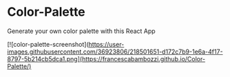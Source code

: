 # Color-Palette
Generate your own color palette with this React App

[![color-palette-screenshot](https://user-images.githubusercontent.com/36923806/218501651-d172c7b9-1e6a-4f17-8797-5b214cb5dca1.png](https://francescabambozzi.github.io/Color-Palette/)
